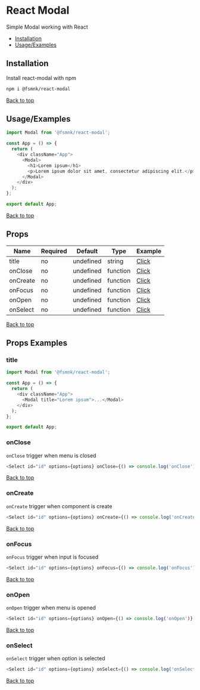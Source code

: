 # React Modal

Simple Modal working with React

- [Installation](#installation)
- [Usage/Examples](#usageexamples)

## Installation

Install react-modal with npm

```bash
npm i @fsmnk/react-modal
```

[Back to top](#react-modal)

## Usage/Examples

```js
import Modal from '@fsmnk/react-modal';

const App = () => {
  return (
    <div className="App">
      <Modal>
        <h1>Lorem ipsum</h1>
        <p>Lorem ipsum dolor sit amet, consectetur adipiscing elit.</p>
      </Modal>
    </div>
  );
};

export default App;
```

[Back to top](#react-modal)

## Props

| Name     | Required | Default   | Type     | Example            |
| -------- | -------- | --------- | -------- | ------------------ |
| title    | no       | undefined | string   | [Click](#title)    |
| onClose  | no       | undefined | function | [Click](#onclose)  |
| onCreate | no       | undefined | function | [Click](#oncreate) |
| onFocus  | no       | undefined | function | [Click](#onfocus)  |
| onOpen   | no       | undefined | function | [Click](#onopen)   |
| onSelect | no       | undefined | function | [Click](#onselect) |

[Back to top](#react-modal)

## Props Examples

### title

```js
import Modal from '@fsmnk/react-modal';

const App = () => {
  return (
    <div className="App">
      <Modal title="Lorem ipsum">...</Modal>
    </div>
  );
};

export default App;
```

### onClose

`onClose` trigger when menu is closed

```js
<Select id="id" options={options} onClose={() => console.log('onClose')} />
```

[Back to top](#react-modal)

### onCreate

`onCreate` trigger when component is create

```js
<Select id="id" options={options} onCreate={() => console.log('onCreate')} />
```

[Back to top](#react-modal)

### onFocus

`onFocus` trigger when input is focused

```js
<Select id="id" options={options} onFocus={() => console.log('onFocus')} />
```

[Back to top](#react-modal)

### onOpen

`onOpen` trigger when menu is opened

```js
<Select id="id" options={options} onOpen={() => console.log('onOpen')} />
```

[Back to top](#react-modal)

### onSelect

`onSelect` trigger when option is selected

```js
<Select id="id" options={options} onSelect={() => console.log('onSelect')} />
```

[Back to top](#react-modal)
